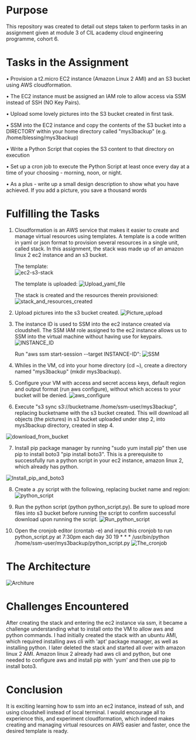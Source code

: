 # Purpose
This repository was created to detail out steps taken to perform tasks in an assignment given at module 3 of CIL academy cloud engineering programme, cohort 6.

# Tasks in the Assignment
•	Provision a t2.micro EC2 instance (Amazon Linux 2 AMI) and an S3 bucket using AWS cloudformation.

•	The EC2 instance must be assigned an IAM role to allow access via SSM instead of SSH (NO Key Pairs).

•	Upload some lovely pictures into the S3 bucket created in first task.

•	SSM into the EC2 instance and copy the contents of the S3 bucket into a DIRECTORY within your home directory called "mys3backup" (e.g. /home/blessing/mys3backup)

•	Write a Python Script that copies the S3 content to that directory on execution

•	Set up a cron job to execute the Python Script at least once every day at a time of your choosing - morning, noon, or night.

•	As a plus - write up a small design description to show what you have achieved. If you add a picture, you save a thousand words 

# Fulfilling the Tasks
1. Cloudformation is an AWS service that makes it easier to create and manage virtual resources using templates. A template is a code written in yaml or json format to provision several resources in a single unit, called stack. In this assignment, the stack was made up of an amazon linux 2 ec2 instance and an s3 bucket.

    The template:   
![ec2-s3-stack](https://github.com/seyramgabriel/CIL-module-3-assignment/assets/130064282/7182ac1f-edc3-4e6e-be9a-07ecab925f15)

    The template is uploaded:
![Upload_yaml_file](https://github.com/seyramgabriel/CIL-module-3-assignment/assets/130064282/d942febb-5252-4887-b5d1-5d32f1a40383)


    The stack is created and the resources therein provisioned:
![stack_and_resources_created](https://github.com/seyramgabriel/CIL-module-3-assignment/assets/130064282/848c9de0-59e6-4145-ab68-528853ca7604)


2. Upload pictures into the s3 bucket created.
![Picture_upload](https://github.com/seyramgabriel/CIL-module-3-assignment/assets/130064282/218af247-ec41-49d3-b6b5-1fa277fbb7dc)


3. The instance ID is used to SSM into the ec2 instance created via cloudshell.  The SSM IAM role assigned to the ec2 instance allows us to SSM into the virtual machine without having use for keypairs. 
![INSTANCE_ID](https://github.com/seyramgabriel/CIL-module-3-assignment/assets/130064282/27f27c83-a027-48d6-9f2b-51a11a3b7d29)


   Run "aws ssm start-session --target INSTANCE-ID":
![SSM](https://github.com/seyramgabriel/CIL-module-3-assignment/assets/130064282/cdb3249c-f553-4243-a8da-639b65b69601)


4. Whiles in the VM, cd into your home directory (cd ~), create a directory named "mys3backup" (mkdir mys3backup). 

5. Configure your VM with access and secret access keys, default region and output format (run aws configure), without which access to your bucket will be denied.
![aws_configure](https://github.com/seyramgabriel/CIL-module-3-assignment/assets/130064282/c4830e52-49ca-4d20-a795-db46743c6822)

6. Execute "s3 sync s3://bucketname /home/ssm-user/mys3backup", replacing bucketname with the s3 bucket created.
This will download all objects (the pictures) in s3 bucket uploaded under step 2, into mys3backup directory, created in step 4.

![download_from_bucket](https://github.com/seyramgabriel/CIL-module-3-assignment/assets/130064282/9590a437-38df-4be2-a09a-78f2f18080ee)


7. Install pip package manager by running "sudo yum install pip" then use pip to install boto3 "pip install boto3". This is a prerequisite to successfully run a python script in your ec2 instance, amazon linux 2, which already has python.

![Install_pip_and_boto3](https://github.com/seyramgabriel/CIL-module-3-assignment/assets/130064282/93c27d74-3a3b-498a-b013-8c257a84bd99)


8. Create a .py script with the following, replacing bucket name and region:  
![python_script](https://github.com/seyramgabriel/CIL-module-3-assignment/assets/130064282/809ab54b-f730-4ba7-b736-2c5f30177769)


9. Run the python script (python python_script.py). Be sure to upload more files into s3 bucket before running the script to confirm successful download upon running the script.
![Run_python_script](https://github.com/seyramgabriel/CIL-module-3-assignment/assets/130064282/0d394058-2883-4f11-892d-2674cd6680f0)


   
11. Open the cronjob editor (crontab -e) and input this cronjob to run python_script.py at 7:30pm each day
30 19 * * * /usr/bin/python /home/ssm-user/mys3backup/python_script.py
![The_cronjob](https://github.com/seyramgabriel/CIL-module-3-assignment/assets/130064282/3b64688e-f930-435a-95e1-d1667e3e8f7e)



# The Architecture
![Architure](https://github.com/seyramgabriel/CIL-module-3-assignment/assets/130064282/d4ac56e3-2c16-46f4-a8e5-2a3c5a464106)


# Challenges Encountered
After creating the stack and entering the ec2 instance via ssm, it became a challenge understanding what to install onto the VM to allow aws and python commands. I had initially created the stack with an ubuntu AMI, which required installing aws cli with 'apt' package manager, as well as installing python. I later deleted the stack and started all over with amazon linux 2 AMI. Amazon linux 2 already had aws cli and python, but one needed to configure aws and install pip with 'yum' and then use pip to install boto3.

# Conclusion
It is exciting learning how to ssm into an ec2 instance, instead of ssh, and using  cloudshell instead of local terminal. I would encourage all to experience this, and experiment cloudformation, which indeed makes creating and managing virtual resources on AWS easier and faster, once the desired template is ready.

   
